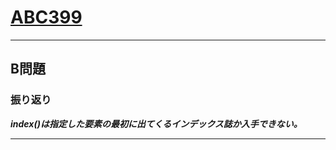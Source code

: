 # [ABC399](https://atcoder.jp/contests/abc399/tasks)
---
## B問題
### 振り返り
***index()は指定した要素の最初に出てくるインデックス誌か入手できない。***

---